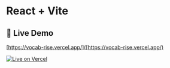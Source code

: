 # React + Vite

## 🔗 Live Demo

[https://vocab-rise.vercel.app/]([https://vocab-rise.vercel.app/)

[![Live on Vercel](https://img.shields.io/badge/View%20Live%20Site-Vercel-blue?logo=vercel)]([https://vocab-rise.vercel.app/)
